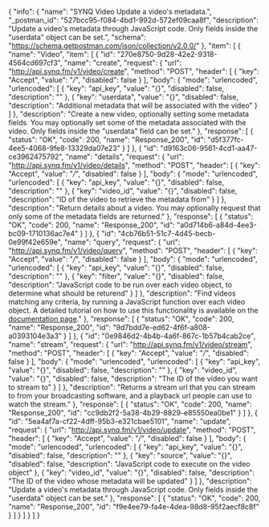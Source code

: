 {
  "info": {
    "name": "SYNQ Video Update a video's metadata.",
    "_postman_id": "527bcc95-f084-4bd1-992d-572ef09caa8f",
    "description": "Update a video's metadata through JavaScript code. Only fields inside the \"userdata\" object can be set.",
    "schema": "https://schema.getpostman.com/json/collection/v2.0.0/"
  },
  "item": [
    {
      "name": "Video",
      "item": [
        {
          "id": "270e8750-9d28-42e2-9318-4564cd697cf3",
          "name": "create",
          "request": {
            "url": "http://api.synq.fm/v1/video/create",
            "method": "POST",
            "header": [
              {
                "key": "Accept",
                "value": "*/*",
                "disabled": false
              }
            ],
            "body": {
              "mode": "urlencoded",
              "urlencoded": [
                {
                  "key": "api_key",
                  "value": "{}",
                  "disabled": false,
                  "description": ""
                },
                {
                  "key": "userdata",
                  "value": "{}",
                  "disabled": false,
                  "description": "Additional metadata that will be associated with the video"
                }
              ]
            },
            "description": "Create a new video, optionally setting some metadata fields. You may optionally set some of the metadata associated with the video. Only fields inside the \"userdata\" field can be set."
          },
          "response": [
            {
              "status": "OK",
              "code": 200,
              "name": "Response_200",
              "id": "d5f377fc-4ee5-4068-9fe8-13329da07e23"
            }
          ]
        },
        {
          "id": "d9163c06-9561-4cd1-aa47-ce3962475792",
          "name": "details",
          "request": {
            "url": "http://api.synq.fm/v1/video/details",
            "method": "POST",
            "header": [
              {
                "key": "Accept",
                "value": "*/*",
                "disabled": false
              }
            ],
            "body": {
              "mode": "urlencoded",
              "urlencoded": [
                {
                  "key": "api_key",
                  "value": "{}",
                  "disabled": false,
                  "description": ""
                },
                {
                  "key": "video_id",
                  "value": "{}",
                  "disabled": false,
                  "description": "ID of the video to retrieve the metadata from"
                }
              ]
            },
            "description": "Return details about a video. You may optionally request that only some of the metadata fields are returned."
          },
          "response": [
            {
              "status": "OK",
              "code": 200,
              "name": "Response_200",
              "id": "a0d714b6-a84d-4ee3-bc09-1710136ac7e4"
            }
          ]
        },
        {
          "id": "4cb76b51-51c7-4d45-becb-0e99f42e659e",
          "name": "query",
          "request": {
            "url": "http://api.synq.fm/v1/video/query",
            "method": "POST",
            "header": [
              {
                "key": "Accept",
                "value": "*/*",
                "disabled": false
              }
            ],
            "body": {
              "mode": "urlencoded",
              "urlencoded": [
                {
                  "key": "api_key",
                  "value": "{}",
                  "disabled": false,
                  "description": ""
                },
                {
                  "key": "filter",
                  "value": "{}",
                  "disabled": false,
                  "description": "JavaScript code to be run over each video object, to determine what should be returend"
                }
              ]
            },
            "description": "Find videos matching any criteria, by running a JavaScript function over each video object. A detailed tutorial on how to use this functionality is available on the [documentation page](https://www.synq.fm/queries-video-api/)."
          },
          "response": [
            {
              "status": "OK",
              "code": 200,
              "name": "Response_200",
              "id": "9d7bdd7e-ed62-4f6f-a808-a0393104e3a3"
            }
          ]
        },
        {
          "id": "0e9846d2-4b4b-4a6f-867c-1b57b4cab2ce",
          "name": "stream",
          "request": {
            "url": "http://api.synq.fm/v1/video/stream",
            "method": "POST",
            "header": [
              {
                "key": "Accept",
                "value": "*/*",
                "disabled": false
              }
            ],
            "body": {
              "mode": "urlencoded",
              "urlencoded": [
                {
                  "key": "api_key",
                  "value": "{}",
                  "disabled": false,
                  "description": ""
                },
                {
                  "key": "video_id",
                  "value": "{}",
                  "disabled": false,
                  "description": "The ID of the video you want to stream to"
                }
              ]
            },
            "description": "Returns a stream url that you can stream to from your broadcasting software, and a playback url people can use to watch the stream."
          },
          "response": [
            {
              "status": "OK",
              "code": 200,
              "name": "Response_200",
              "id": "cc9db2f2-5a38-4b29-8829-e85550ea0be1"
            }
          ]
        },
        {
          "id": "5ea4af7a-cf22-4dff-95b3-e321cbae5101",
          "name": "update",
          "request": {
            "url": "http://api.synq.fm/v1/video/update",
            "method": "POST",
            "header": [
              {
                "key": "Accept",
                "value": "*/*",
                "disabled": false
              }
            ],
            "body": {
              "mode": "urlencoded",
              "urlencoded": [
                {
                  "key": "api_key",
                  "value": "{}",
                  "disabled": false,
                  "description": ""
                },
                {
                  "key": "source",
                  "value": "{}",
                  "disabled": false,
                  "description": "JavaScript code to execute on the video object"
                },
                {
                  "key": "video_id",
                  "value": "{}",
                  "disabled": false,
                  "description": "The ID of the video whose metadata will be updated"
                }
              ]
            },
            "description": "Update a video's metadata through JavaScript code. Only fields inside the \"userdata\" object can be set."
          },
          "response": [
            {
              "status": "OK",
              "code": 200,
              "name": "Response_200",
              "id": "f9e4ee79-fa4e-4dea-98d8-95f2aecf8c8f"
            }
          ]
        }
      ]
    }
  ]
}